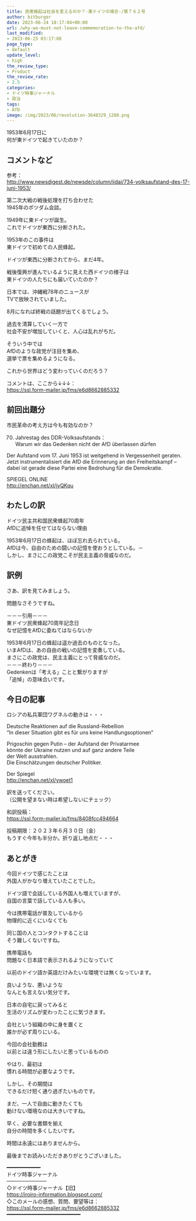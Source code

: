 ```yaml
---
title: 民衆蜂起は社会を変えるのか？-東ドイツの場合-/第７６２号
author: bitburger
date: 2023-06-24 18:17:04+00:00
url: /why-we-must-not-leave-commemoration-to-the-afd/
last_modified:
- 2023-06-25 03:17:08
page_type:
- default
update_level:
- high
the_review_type:
- Product
the_review_rate:
- 2.5
categories:
- ドイツ時事ジャーナル
- 政治
tags:
- AfD
image: /img/2023/06/revolution-3648329_1280.png
---
```

1953年6月17日に  
何が東ドイツで起きていたのか？

## コメントなど
参考：  
<http://www.newsdigest.de/newsde/column/jidai/734-volksaufstand-des-17-juni-1953/>

第二次大戦の戦後処理を打ち合わせた  
<span class="fz-22px"><span class="bold-red">1945年のポツダム会談</span></span>。

<span class="fz-22px"><span class="bold-red">1949年に東ドイツが誕生</span></span>。  
これでドイツが東西に分断された。

1953年のこの事件は  
東ドイツで初めての人民蜂起。

ドイツが東西に分断されてから、まだ4年。

戦後復興が進んでいるように見えた西ドイツの様子は  
東ドイツの人たちにも届いていたのか？

日本では、沖縄戦78年のニュースが  
TVで放映されていました。

8月になれば終戦の話題が出てくるでしょう。

過去を清算していく一方で  
<span class="fz-22px"><span class="bold-red"><span class="marker-under">社会不安が増加していくと、人心は乱れがちだ。</span></span></span>

そういう中では  
AfDのような政党が注目を集め、  
選挙で票を集めるようになる。

これから世界はどう変わっていくのだろう？

コメントは、ここから↓↓↓：  
<https://ssl.form-mailer.jp/fms/e6d8662885332>

## 前回出題分
市民革命の考え方は今も有効なのか？

70. Jahrestag des DDR-Volksaufstands：  
Warum wir das Gedenken nicht der AfD überlassen dürfen

Der Aufstand vom 17. Juni 1953 ist weitgehend in Vergessenheit geraten.  
Jetzt instrumentalisiert die AfD die Erinnerung an den Freiheitskampf &#8211;  
dabei ist gerade diese Partei eine Bedrohung für die Demokratie.

SPIEGEL ONLINE  
<http://enchan.net/xl/jyQKqu>

## わたしの訳
ドイツ民主共和国民衆蜂起70周年  
AfDに追悼を任せてはならない理由

1953年6月17日の蜂起は、ほぼ忘れ去られている。  
AfDは今、自由のための闘いの記憶を使おうとしている。－  
しかし、まさにこの政党こそが民主主義の脅威なのだ。

## 訳例
さあ、訳を見てみましょう。

問題なさそうですね。

－－－引用－－－  
東ドイツ民衆蜂起70周年記念日  
なぜ記憶をAfDに委ねてはならないか

1953年6月17日の蜂起は遥か過去のものとなった。  
いまAfDは、あの自由の戦いの記憶を変奏している。  
まさにこの政党は、民主主義にとって脅威なのだ。  
－－－終わり－－－  
Gedenkenは「考える」ことと繋がりますが  
「追悼」の意味合いです。

## 今日の記事
ロシアの私兵軍団ワグネルの動きは・・・

Deutsche Reaktionen auf die Russland-Rebellion  
&#8220;In dieser Situation gibt es für uns keine Handlungsoptionen&#8221;

Prigoschin gegen Putin &#8211; der Aufstand der Privatarmee  
könnte der Ukraine nutzen und auf ganz andere Teile  
der Welt ausstrahlen.  
Die Einschätzungen deutscher Politiker.

Der Spiegel  
<http://enchan.net/xl/ywoet1>

訳を送ってください。  
（公開を望まない時は希望しないにチェック）

和訳投稿：  
<https://ssl.form-mailer.jp/fms/8408fcc494664>

投稿期限：２０２３年６月３０日（金）  
もうすぐ今年も半分か。折り返し地点だ・・・

## あとがき
今回ドイツで感じたことは  
外国人がかなり増えていたことでした。

ドイツ語で会話している外国人も増えていますが、  
自国の言葉で話している人も多い。

今は携帯電話が普及しているから  
物理的に近くにいなくても

同じ国の人とコンタクトすることは  
そう難しくないですね。

携帯電話も  
問題なく日本語で表示されるようになっていて

以前のドイツ語か英語だけみたいな環境では無くなっています。

良いような、悪いような  
なんとも言えない気分です。

日本の自宅に戻ってみると  
生活のリズムが変わったことに気づきます。

会社という組織の中に身を置くと  
誰かが必ず周りにいる。

今回の会社勤務は  
以前とは違う形にしたいと思っているものの

やはり、最初は  
慣れる時間が必要なようです。

しかし、その期間は  
できるだけ短く通り過ぎたいものです。

まだ、一人で自由に動きたくても  
動けない環境なのは大きいですね。

早く、必要な書類を揃え  
自分の時間を多くしたいです。

時間は永遠にはありませんから。

最後までお読みいただきありがとうございました。

━━━━━━━━━━━  
ドイツ時事ジャーナル  
───────────  
◇ドイツ時事ジャーナル【旧】  
<https://iroiro-information.blogspot.com/>  
◇このメールの感想、質問、要望等は：  
<https://ssl.form-mailer.jp/fms/e6d8662885332>  
━━━━━━━━━━━━━━━━━━━━━━━━